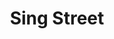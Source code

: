 ---
title: Sing Street
poster: sing-street.jpg
header: sing-street-header.jpg
description: The cult favorite film is transported to the stage.
theater: Lyceum Theatre
preview: '2021-12'
opening: ''
closing: ''
tonyaward: false
criticspick: false
tags: 
  - Musical
  - Broadway
website: 'https://singstreet.com'
alert: ""
tickets:
  - highlight: false
    info: 'https://www.telecharge.com/Broadway/Sing-Street/Ticket'
    title: $49-199
    type: regular
---